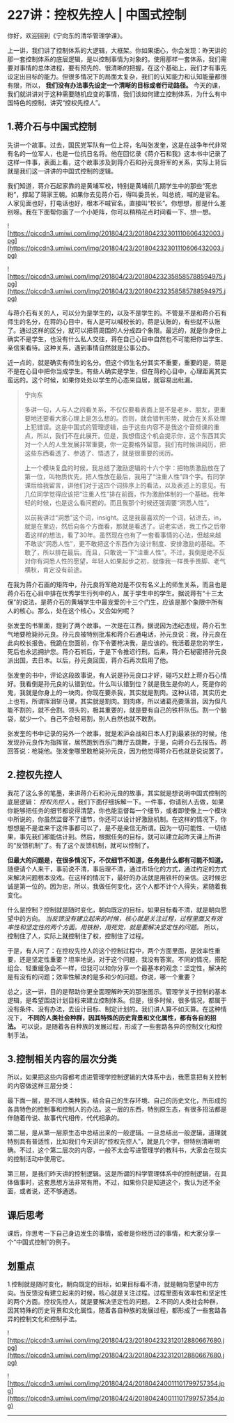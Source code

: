 # 227讲：控权先控人 | 中国式控制

你好，欢迎回到《宁向东的清华管理学课》。

上一讲，我们讲了控制体系的大逻辑，大框架。你如果细心，你会发现：昨天讲的那一套控制体系的底层逻辑，是以控制事情为对象的。使用那样一套体系，我们需要对事情的总体进程，要有预先的、很清晰的把握，在这个基础上，我们才有事先设定出目标的能力。但很多情况下的局面太复杂，我们的认知能力和认知能量都很有限，所以， **我们没有办法事先设定一个清晰的目标或者行动路径。** 今天的课，我们就讲讲对于这种需要随机应变的事情，我们该如何建立控制体系，为什么有中国特色的控制，讲究“控权先控人”。

## 1.蒋介石与中国式控制

先讲一个故事。过去，国民党军队有一位上将，名叫张发奎，这是在战争年代非常有名的一位军人，也是一位抗日名将。他在回忆录《蒋介石和我》这本书中记录了这样一件事，表面上看，这个故事涉及到蒋介石和孙元良将军的关系，实际上背后就是我们这一讲讲的中国式控制的逻辑。

我们知道，蒋介石起家靠的是黄埔军校，特别是黄埔前几期学生中的那些“死忠粉”，撑起了蒋家王朝。如果你去见蒋介石，得叫委员长，叫总统，喊的是官名。人家见面也好，打电话也好，根本不喊官名，直接叫“校长”。你想想，那是什么差别呀。我在下面帮你画了一个小矩阵，你可以稍稍花点时间看一下、想一想。

![https://piccdn3.umiwi.com/img/201804/23/201804232301110606432003.jpg](https://piccdn3.umiwi.com/img/201804/23/201804232301110606432003.jpg)

![https://piccdn3.umiwi.com/img/201804/23/201804232358585788594975.jpg](https://piccdn3.umiwi.com/img/201804/23/201804232358585788594975.jpg)

与蒋介石有关的人，可以分为是学生的，以及不是学生的。不管是不是和蒋介石有师生的名分，在蒋的心目中，有人是可以喊校长的，蒋是认账的，有些就不认账了。通过这样的区分，就可以把蒋周围的人分成四个象限。最远的，就是你身份上确实不是学生，也没有什么私人交往，蒋在自己心目中自然也不可能把你当学生、亲信来看待。这种关系，遇到事情自然就是公事公办。

近一点的，就是确实有师生的名分。但这个师生名分其实不重要，重要的是，蒋是不是在心目中把你当成学生。有些人确实是学生，但在蒋的心目中，心理距离其实蛮远的。这个时候，如果你处处以学生的心态来自居，就容易出纰漏。

> 宁向东
> 
> 多讲一句，人与人之间看关系，不仅仅要看表面上是不是老乡、朋友，更重要地还要看大家心理上是怎么想的。否则，就会错判形势，就会在关系处理上犯错误。这是中国式的管理逻辑，由于这些内容不是我这个音频课的重点，所以，我们不在此展开。但是，我想借这个机会提示你，这个东西其实对一个人的人生发展非常重要，你一定要格外留意。我们有时候讲阅历，把这些东西看透了、参透了、悟透了，就是很重要的阅历。
> 
> 上一个模块复盘的时候，我总结了激励逻辑的十六个字：把物质激励放在了第一位，叫物质优先，把人性放在最后，我用了“注重人性”四个字。有同学课后给我留言，讲他们对于这四个词排序上的看法，以及表述上的意见。有几位同学觉得应该把“注重人性”排在前面，作为激励体制的一个基础。我年轻的时候，也是这么看问题的。而且我那个时候还强调要“洞悉人性”。
> 
> 以前我讲过“洞悉”这个词，insight。这是我最喜欢的一个词，钻进去，in，就是在里边，然后向各个方面看，那就是看透了。说老实话，我工作之后带着这样的想法，看了30年。虽然现在也有了一套看事情的心法，但越来越不敢谈“洞悉人性”，更不敢把这个东西作为设计制度、安排激励的基础。不敢了，所以排在最后。而且，只敢说一下“注重人性”。不过，我倒是绝不反对你有洞悉人性的愿望，年轻人如果起步之初，就像我一样畏手畏脚、老气横秋，肯定没有前途。

在我为蒋介石画的矩阵中，孙元良将军绝对是不仅有名义上的师生关系，而且也是蒋介石在心目中排在优秀学生行列中的人，属于学生中的学生。据说蒋有“十三太保”的说法，是蒋介石的黄埔学生中最宠爱的十三个门生，应该是那个象限中所有人的核心。那么，处在这个核心，又会如何呢？

张发奎的书里面，提到了两个故事。一次是在江西，据说因为违纪违规，蒋介石生气地要枪毙孙元良。孙元良被特别批准和蒋介石通电话，孙元良说：我，孙元良在此向校长报告。我跪在您面前，你下令要枪决我，是应该的。我活着是您的学生，死后也永远拥护您。蒋介石听后，于是下令推迟行刑。后来，蒋介石秘密把孙元良派出国，去日本。以后，孙元良回国，蒋介石再次启用了他。

张发奎的书中，评论这段故事说，有人说是孙元良口才好，碰巧又赶上蒋介石心情好。我看倒是孙元良的认错到位。什么叫认错到位？就是我生是你的人，死是你的鬼，我就是你身上的一块肉。你现在要杀我，其实就是割肉。这种认错，其实历史上也有。所谓挥泪斩马谡，其实就是割肉。割肉疼，所以诸葛亮要落泪，因为但凡能不割的，就不会割。领头的，极其重要的，就是要有自己的铁杆队伍。割一个脑袋，就少一个。自己不会轻易割，别人自然也就不敢割。

张发奎的书中记录的另外一个故事，就是淞沪会战和日本人打到最紧张的时候，他发现孙元良作为指挥官，居然跑到百乐门舞厅去跳舞，于是，向蒋介石去报告。蒋回答说：枪毙他。张发奎哪里敢枪毙孙元良，因为他觉得蒋介石也就是说说罢了。

## 2.控权先控人

我花了这么多的笔墨，来讲蒋介石和孙元良的故事，其实就是想说明中国式控制的底层逻辑： *控权先控人* 。我们下面仔细拆解一下。一件事，你请别人去做，如果你能够把任务的细节都说得清楚，你也能监督每一个细节，或者即使像上一个模块中所说的，你虽然监督不了细节，你还可以设计好激励机制。在这样的情况下，你想想是不是谁来干这件事都可以了，是不是亲信无所谓。因为一切可能性、一切结果，事先我们都能估计到。然后，根据任务的目标，就可以建立起昨天课上所讲的“反馈机制”了。有了这个反馈机制，就可以控制了。

 **但最大的问题是，在很多情况下，不仅细节不知道，任务是什么都有可能不知道。** 随便请个人来干，事前说不清，事后理不清，通过市场化的方式，通过约定的方式来解决问题根本没戏。在这样的情况下，最好的办法就是用铁杆的亲信。这时候忠诚是第一位的。因为忠，所以，我做任何变化，这个人都不计个人得失，紧随着我变化。

什么是控制？控制就是随时变化，朝向既定的目标，如果目标看不清，就是朝向愿望中的方向。 *当反馈没有建立起来的时候，核心就是关注过程，过程里面又有效率性和坚定性的两个方面。用铁粉，用死党，就是要解决坚定性的问题。* 所以，控制住了人，实际上就控制住了权，控制住了过程。

于是，有人问了：在控权先控人的这个控制过程中，两个方面里面，是效率性重要，还是坚定性重要？坦率地说，对于这个问题，我没有答案。不同的情况，搭配组合、轻重缓急会不一样，但我可以和你分享一个最基本的观念：坚定性，解决的是有没有的问题；效率性解决的是多和少的问题。你说，哪一个重要？

总之，这一讲，目的是帮助你更全面理解昨天的那张图示。管理学关于控制的基本逻辑，是希望围绕计划目标来建立控制体系。但是，很多时候，很多情况，都属于没有条件、没有办法，去设计目标、制定计划的。我们讲人算不如天算。在这种情况下， **不同的人类社会种群，因其特殊的历史背景和文化属性，都有各自的招法。** 可以说，是随着各自种族的发展过程，形成了一些套路各异的控制文化和控制手法。

## 3.控制相关内容的层次分类

所以，如果把这些内容都考虑进管理学控制逻辑的大体系中去，我愿意把有关控制的内容做这样三层分类：

最下面一层，是不同人类种族，结合自己的生存环境、自己的历史文化，所形成的各具特色的控制事和控制人的办法。这一层的东西，特别原生态，有很多招法都是伴随着传说、故事代代相传，代代相承的。

第二层，是从第一层原生态中总结出来的一般逻辑。一旦总结出一般逻辑，道理就特别具有普适性，比如我们今天讲的“控权先控人”，就是几个字，但特别清晰明确。不过，这个第二层次的内容，一般不太会写进管理学的教科书，大家会在现实的控制活动中使用它。

第三层，是我们昨天讲的控制逻辑。这是所谓的科学管理体系中的控制逻辑，在具体做事时，这套思想方法非常有用。不过，如果你只是知道这个，我认为还不全面，或者说，还不够通透。

## 课后思考

课后，你思考一下自己身边发生的事情，或者是你经历过的事情，和大家分享一个“中国式控制”的例子。

## 划重点

1.控制就是随时变化，朝向既定的目标，如果目标看不清，就是朝向愿望中的方向。当反馈没有建立起来的时候，核心就是关注过程。过程里面有效率性和坚定性的两个方面。控权先控人，就是要解决坚定性的问题。
2.不同的人类社会种群，因其特殊的历史背景和文化属性，随着各自种族的发展过程，都形成了一些套路各异的控制文化和控制手法。

![https://piccdn3.umiwi.com/img/201804/23/201804232312012880667680.jpg](https://piccdn3.umiwi.com/img/201804/23/201804232312012880667680.jpg)

![https://piccdn3.umiwi.com/img/201804/24/201804240011101799757354.jpg](https://piccdn3.umiwi.com/img/201804/24/201804240011101799757354.jpg)

---

